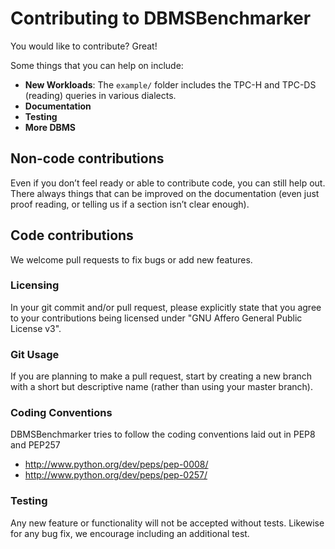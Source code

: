 # Contributing to DBMSBenchmarker

You would like to contribute? Great!

Some things that you can help on include:
* **New Workloads**: The `example/` folder includes the TPC-H and TPC-DS (reading) queries in various dialects.
* **Documentation**
* **Testing**
* **More DBMS**

## Non-code contributions

Even if you don’t feel ready or able to contribute code, you can still help out. There always things that can be improved on the documentation (even just proof reading, or telling us if a section isn’t clear enough).


## Code contributions

We welcome pull requests to fix bugs or add new features.

### Licensing

In your git commit and/or pull request, please explicitly state that you agree to your contributions being licensed under "GNU Affero General Public License v3".


### Git Usage

If you are planning to make a pull request, start by creating a new branch with a short but descriptive name (rather than using your master branch).


### Coding Conventions

DBMSBenchmarker tries to follow the coding conventions laid out in PEP8 and PEP257

- http://www.python.org/dev/peps/pep-0008/
- http://www.python.org/dev/peps/pep-0257/


### Testing

Any new feature or functionality will not be accepted without tests.
Likewise for any bug fix, we encourage including an additional test.

